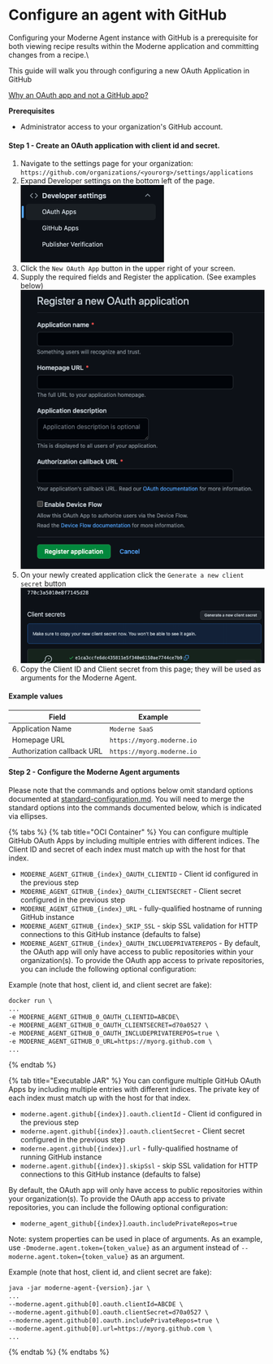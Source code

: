 # Configure an agent with GitHub

Configuring your Moderne Agent instance with GitHub is a prerequisite for both viewing recipe results within the Moderne application and committing changes from a recipe.\


This guide will walk you through configuring a new OAuth Application in GitHub

[Why an OAuth app and not a GitHub app?](../../references/github-permissions.md)

**Prerequisites**

* Administrator access to your organization's GitHub account.

#### Step 1 - Create an OAuth application with client id and secret.

1. Navigate to the settings page for your organization: `https://github.com/organizations/<yourorg>/settings/applications`
2. Expand Developer settings on the bottom left of the page.![](<../../.gitbook/assets/Screen Shot 2022-05-19 at 12.56.51 PM.png>)
3. Click the `New OAuth App` button in the upper right of your screen.
4. Supply the required fields and Register the application.  (See examples below)                                  ![](<../../.gitbook/assets/Screen Shot 2022-05-19 at 1.01.11 PM.png>)
5. On your newly created application click the `Generate a new client secret` button\
   ![](<../../.gitbook/assets/Screen Shot 2022-05-19 at 1.17.35 PM.png>)
6. Copy the Client ID and Client secret from this page; they will be used as arguments for the Moderne Agent. &#x20;

#### **Example values**

| Field                      | Example                    |
| -------------------------- | -------------------------- |
| Application Name           | `Moderne SaaS`             |
| Homepage URL               | `https://myorg.moderne.io` |
| Authorization callback URL | `https://myorg.moderne.io` |

#### Step 2 - Configure the Moderne Agent arguments

Please note that the commands and options below omit standard options documented at [standard-configuration.md](standard-configuration.md "mention"). You will need to merge the standard options into the commands documented below, which is indicated via ellipses.

{% tabs %}
{% tab title="OCI Container" %}
You can configure multiple GitHub OAuth Apps by including multiple entries with different indices. The Client ID and secret of each index must match up with the host for that index.

* `MODERNE_AGENT_GITHUB_{index}_OAUTH_CLIENTID` - Client id configured in the previous step
* `MODERNE_AGENT_GITHUB_{index}_OAUTH_CLIENTSECRET` - Client secret configured in the previous step
* `MODERNE_AGENT_GITHUB_{index}_URL` - fully-qualified hostname of running GitHub instance
* `MODERNE_AGENT_GITHUB_{index}_SKIP_SSL` - skip SSL validation for HTTP connections to this GitHub instance (defaults to false)
* `MODERNE_AGENT_GITHUB_{index}_OAUTH_INCLUDEPRIVATEREPOS` - By default, the OAuth app will only have access to public repositories within your organization(s). To provide the OAuth app access to private repositories, you can include the following optional configuration:



Example (note that host, client id,  and client secret are fake):

```
docker run \
...
-e MODERNE_AGENT_GITHUB_0_OAUTH_CLIENTID=ABCDE\
-e MODERNE_AGENT_GITHUB_0_OAUTH_CLIENTSECRET=d70a0527 \
-e MODERNE_AGENT_GITHUB_0_OAUTH_INCLUDEPRIVATEREPOS=true \
-e MODERNE_AGENT_GITHUB_0_URL=https://myorg.github.com \
...
```
{% endtab %}

{% tab title="Executable JAR" %}
You can configure multiple GitHub OAuth Apps by including multiple entries with different indices. The private key of each index must match up with the host for that index.

* `moderne.agent.github[{index}].oauth.clientId` - Client id configured in the previous step
* `moderne.agent.github[{index}].oauth.clientSecret` - Client secret configured in the previous step
* `moderne.agent.github[{index}].url` - fully-qualified hostname of running GitHub instance
* `moderne.agent.github[{index}].skipSsl` - skip SSL validation for HTTP connections to this GitHub instance (defaults to false)



By default, the OAuth app will only have access to public repositories within your organization(s). To provide the OAuth app access to private repositories, you can include the following optional configuration:

* `moderne_agent_github[{index}]`.`oauth.includePrivateRepos=true`



Note: system properties can be used in place of arguments. As an example, use `-Dmoderne.agent.token={token_value}` as an argument instead of `--moderne.agent.token={token_value}` as an argument.

Example (note that host, client id,  and client secret are fake):

```
java -jar moderne-agent-{version}.jar \
...
--moderne.agent.github[0].oauth.clientId=ABCDE \
--moderne.agent.github[0].oauth.clientSecret=d70a0527 \
--moderne.agent.github[0].oauth.includePrivateRepos=true \
--moderne.agent.github[0].url=https://myorg.github.com \
...
```
{% endtab %}
{% endtabs %}

